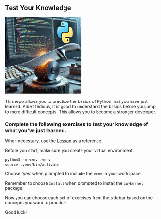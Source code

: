 ## Test Your Knowledge

<img src = './assets/sharpening.webp' alt = 'sharpening' width = '50%'/>

This repo allows you to practice the basics of Python that you have just learned. Albeit tedious, it is good to understand the basics before you jump to more difficult concepts. This allows you to become a stronger developer. 

### Complete the following exercises to test your knowledge of what you've just learned.
When necessary, use the [Lesson](https://github.com/jdrichards-pursuit/week-3.2-python-theory/blob/main/lesson.ipynb) as a reference.



Before you start, make sure you create your virtual environment.

```
python3 -m venv .venv
source .venv/bin/activate
```
Choose 'yes' when prompted to include the `venv` in your workspace.

Remember to choose `Install` when prompted to install the `ipykernel` package.

Now you can choose each set of exercises from the sidebar based on the concepts you want to practice.

Good luck!
